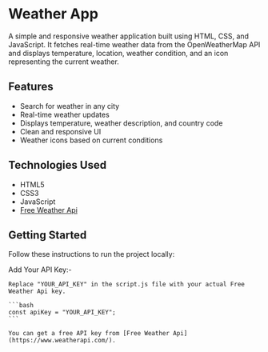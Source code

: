 # Weather App

A simple and responsive weather application built using HTML, CSS, and JavaScript. It fetches real-time weather data from the OpenWeatherMap API and displays temperature, location, weather condition, and an icon representing the current weather.

## Features

* Search for weather in any city
* Real-time weather updates
* Displays temperature, weather description, and country code
* Clean and responsive UI
* Weather icons based on current conditions

## Technologies Used

* HTML5  
* CSS3  
* JavaScript 
* [Free Weather Api](https://www.weatherapi.com/)

## Getting Started

Follow these instructions to run the project locally:

 Add Your API Key:-

    Replace "YOUR_API_KEY" in the script.js file with your actual Free Weather Api key.

    ```bash
    const apiKey = "YOUR_API_KEY";
    ```

    You can get a free API key from [Free Weather Api](https://www.weatherapi.com/).